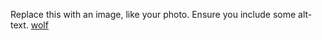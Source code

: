 Replace this with an image, like your photo. Ensure you include some alt-text.
[wolf](https://www.facebook.com/TranhAdminThich/photos/a.406334706626556/663999914193366/?type=3&theater)
